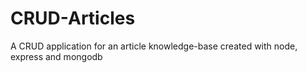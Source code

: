 # CRUD-Articles
A CRUD application for an article knowledge-base created with node, express and mongodb
